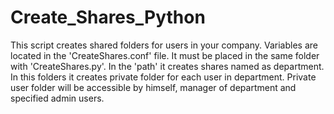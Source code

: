 # Create_Shares_Python
This script creates shared folders for users in your company.
Variables are located in the 'CreateShares.conf' file. It must be placed in the same folder with 'CreateShares.py'.
In the 'path' it creates shares named as department.
In this folders it creates private folder for each user in department.
Private user folder will be accessible by himself, manager of department and specified admin users.
